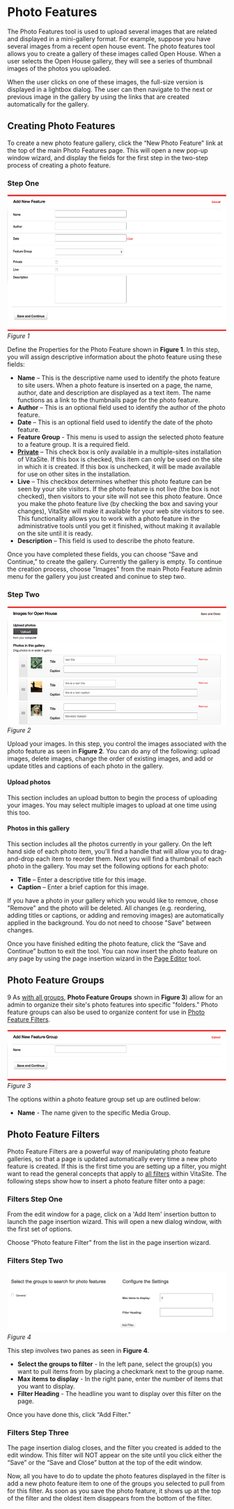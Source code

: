 # Photo Features

The Photo Features tool is used to upload several images that are related and displayed in a mini-gallery format. For example, suppose you have several images from a recent open house event. The photo features tool allows you to create a gallery of these images called Open House. When a user selects the Open House gallery, they will see a series of thumbnail images of the photos you uploaded.

When the user clicks on one of these images, the full-size version is displayed in a lightbox dialog. The user can then navigate to the next or previous image in the gallery by using the links that are created automatically for the gallery.

## Creating Photo Features

To create a new photo feature gallery, click the “New Photo Feature” link at the top of the main Photo Features page. This will open a new pop-up window wizard, and display the fields for the first step in the two-step process of creating a photo feature.

### Step One

![Figure 1](img/feature_figure_1.png)
*Figure 1*

Define the Properties for the Photo Feature shown in **Figure 1**. In this step, you will assign descriptive information about the photo feature using these fields:

* **Name** – This is the descriptive name used to identify the photo feature to site users. When a photo feature is inserted on a page, the name, author, date and description are displayed as a text item. The name functions as a link to the thumbnails page for the photo feature.
* **Author** – This is an optional field used to identify the author of the photo feature.
* **Date** – This is an optional field used to identify the date of the photo feature.
* **Feature Group** - This menu is used to assign the selected photo feature to a feature group. It is a required field.
* [**Private**](/#private) – This check box is only available in a multiple-sites installation of VitaSite. If this box is checked, this item can only be used on the site in which it is created. If this box is unchecked, it will be made available for use on other sites in the installation.
* **Live** – This checkbox determines whether this photo feature can be seen by your site visitors. If the photo feature is not live (the box is not checked), then visitors to your site will not see this photo feature. Once you make the photo feature live (by checking the box and saving your changes), VitaSite will make it available for your web site visitors to see. This functionality allows you to work with a photo feature in the administrative tools until you get it finished, without making it available on the site until it is ready.
* **Description** – This field is used to describe the photo feature.

Once you have completed these fields, you can choose “Save and Continue,” to create the gallery. Currently the gallery is empty. To continue the creation process, choose "Images" from the main Photo Feature admin menu for the gallery you just created and coninue to step two.

### Step Two

![Figure 2](img/feature_figure_2.png)
*Figure 2*

Upload your images. In this step, you control the images associated with the photo feature as seen in **Figure 2**. You can do any of the following: upload images, delete images, change the order of existing images, and add or update titles and captions of each photo in the gallery.

#### Upload photos

This section includes an upload button to begin the process of uploading your images. You may select multiple images to upload at one time using this too.

#### Photos in this gallery

This section includes all the photos currently in your gallery. On the left hand side of each photo item, you'll find a handle that will allow you to drag-and-drop each item to reorder them. Next you will find a thumbnail of each photo in the gallery. You may set the following options for each photo:

* **Title** – Enter a descriptive title for this image.
* **Caption** – Enter a brief caption for this image.

If you have a photo in your gallery which you would like to remove, chose "Remove" and the photo will be deleted. All changes (e.g. reordering, adding titles or captions, or adding and removing images) are automatically applied in the background. You do not need to choose "Save" between changes.

Once you have finished editing the photo feature, click the “Save and Continue” button to exit the tool. You can now insert the photo feature on any page by using the page insertion wizard in the [Page Editor](page/#page-editor) tool.

## Photo Feature Groups
9
As [with all groups](/#groups), **Photo Feature Groups** shown in **Figure 3**) allow for an admin to organize their site's photo features into specific "folders." Photo feature groups can also be used to organize content for use in [Photo Feature Filters](#photo-feature-filters).

![Figure 3.](img/feature_figure_3.png)
*Figure 3*

The options within a photo feature group set up are outlined below:

* **Name** - The name given to the specific Media Group.

## Photo Feature Filters

Photo Feature Filters are a powerful way of manipulating photo feature galleries, so that a page is updated automatically every time a new photo feature is created. If this is the first time you are setting up a filter, you might want to read the general concepts that apply to [all  filters](/#filters) within VitaSite. The following steps show how to insert a photo feature filter onto a page:

### Filters Step One

From the edit window for a page, click on a 'Add Item' insertion button to launch the page insertion wizard. This will open a new dialog window, with the first set of options.

Choose “Photo feature Filter” from the list in the page insertion wizard.

### Filters Step Two

![Figure 4.](img/feature_figure_4.png)
*Figure 4*

This step involves two panes as seen in **Figure 4**.

* **Select the groups to filter** - In the left pane, select the group(s) you want to pull items from by placing a checkmark next to the group name.
* **Max items to display** - In the right pane, enter the number of items that you want to display.
* **Filter Heading** - The headline you want to display over this filter on the page.

Once you have done this, click “Add Filter.”

### Filters Step Three

The page insertion dialog closes, and the filter you created is added to the edit window. This filter will NOT appear on the site until you click either the “Save” or the “Save and Close” button at the top of the edit window.

Now, all you have to do to update the photo features displayed in the filter is add a new photo feature item to one of the groups you selected to pull from for this filter. As soon as you save the photo feature, it shows up at the top of the filter and the oldest item disappears from the bottom of the filter.